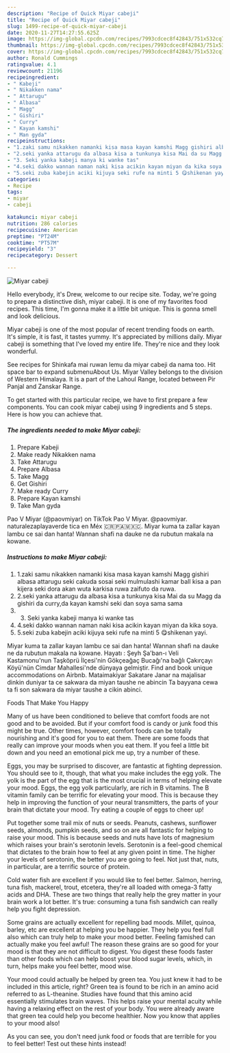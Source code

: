```yaml
---
description: "Recipe of Quick Miyar cabeji"
title: "Recipe of Quick Miyar cabeji"
slug: 1499-recipe-of-quick-miyar-cabeji
date: 2020-11-27T14:27:55.625Z
image: https://img-global.cpcdn.com/recipes/7993cdcec8f42843/751x532cq70/miyar-cabeji-recipe-main-photo.jpg
thumbnail: https://img-global.cpcdn.com/recipes/7993cdcec8f42843/751x532cq70/miyar-cabeji-recipe-main-photo.jpg
cover: https://img-global.cpcdn.com/recipes/7993cdcec8f42843/751x532cq70/miyar-cabeji-recipe-main-photo.jpg
author: Ronald Cummings
ratingvalue: 4.1
reviewcount: 21196
recipeingredient:
- " Kabeji"
- " Nikakken nama"
- " Attarugu"
- " Albasa"
- " Magg"
- " Gishiri"
- " Curry"
- " Kayan kamshi"
- " Man gyda"
recipeinstructions:
- "1.zaki samu nikakken namanki kisa masa kayan kamshi Magg gishiri albasa attarugu seki cakuda sosai seki mulmulashi kamar ball kisa a pan kijera seki dora akan wuta karkisa ruwa zaifuto da ruwa."
- "2.seki yanka attarugu da albasa kisa a tunkunya kisa Mai da su Magg da gishiri da curry,da kayan kamshi seki dan soya sama sama"
- "3. Seki yanka kabeji manya ki wanke tas"
- "4.seki dakko wannan naman naki kisa acikin kayan miyan da kika soya."
- "5.seki zuba kabejin aciki kijuya seki rufe na minti 5 😋shikenan yayi."
categories:
- Recipe
tags:
- miyar
- cabeji

katakunci: miyar cabeji 
nutrition: 286 calories
recipecuisine: American
preptime: "PT24M"
cooktime: "PT57M"
recipeyield: "3"
recipecategory: Dessert

---
```



![Miyar cabeji](https://img-global.cpcdn.com/recipes/7993cdcec8f42843/751x532cq70/miyar-cabeji-recipe-main-photo.jpg)

Hello everybody, it's Drew, welcome to our recipe site. Today, we're going to prepare a distinctive dish, miyar cabeji. It is one of my favorites food recipes. This time, I'm gonna make it a little bit unique. This is gonna smell and look delicious.

Miyar cabeji is one of the most popular of recent trending foods on earth. It's simple, it is fast, it tastes yummy. It's appreciated by millions daily. Miyar cabeji is something that I've loved my entire life. They're nice and they look wonderful.

See recipes for Shinkafa mai ruwan lemu da miyar cabeji da nama too. Hit space bar to expand submenuAbout Us. Miyar Valley belongs to the division of Western Himalaya. It is a part of the Lahoul Range, located between Pir Panjal and Zanskar Range.


To get started with this particular recipe, we have to first prepare a few components. You can cook miyar cabeji using 9 ingredients and 5 steps. Here is how you can achieve that.

<!--inarticleads1-->

##### The ingredients needed to make Miyar cabeji:

1. Prepare  Kabeji
1. Make ready  Nikakken nama
1. Take  Attarugu
1. Prepare  Albasa
1. Take  Magg
1. Get  Gishiri
1. Make ready  Curry
1. Prepare  Kayan kamshi
1. Take  Man gyda


Pao V Miyar (@paovmiyar) on TikTok Pao V Miyar. @paovmiyar. naturalezaplayaverde tica en Méx 🇨🇷🇵🇦🇲🇽🇨. Miyar kuma ta zallar kayan lambu ce sai dan hanta! Wannan shafi na dauke ne da rubutun makala na kowane. 

<!--inarticleads2-->

##### Instructions to make Miyar cabeji:

1. 1.zaki samu nikakken namanki kisa masa kayan kamshi Magg gishiri albasa attarugu seki cakuda sosai seki mulmulashi kamar ball kisa a pan kijera seki dora akan wuta karkisa ruwa zaifuto da ruwa.
1. 2.seki yanka attarugu da albasa kisa a tunkunya kisa Mai da su Magg da gishiri da curry,da kayan kamshi seki dan soya sama sama
1. 3. Seki yanka kabeji manya ki wanke tas
1. 4.seki dakko wannan naman naki kisa acikin kayan miyan da kika soya.
1. 5.seki zuba kabejin aciki kijuya seki rufe na minti 5 😋shikenan yayi.


Miyar kuma ta zallar kayan lambu ce sai dan hanta! Wannan shafi na dauke ne da rubutun makala na kowane. Hayatı : Şeyh Şa&#39;ban-ı Veli Kastamonu&#39;nun Taşköprü İlçesi&#39;nin Gökçeağaç Bucağı&#39;na bağlı Çakırçayı Köyü&#39;nün Cimdar Mahallesi&#39;nde dünyaya gelmiştir. Find and book unique accommodations on Airbnb. Mataimakiyar Sakatare Janar na majalisar dinkin duniyar ta ce sakwara da miyan taushe ne abincin Ta bayyana cewa ta fi son sakwara da miyar taushe a cikin abinci. 

Foods That Make You Happy


Many of us have been conditioned to believe that comfort foods are not good and to be avoided. But if your comfort food is candy or junk food this might be true. Other times, however, comfort foods can be totally nourishing and it's good for you to eat them. There are some foods that really can improve your moods when you eat them. If you feel a little bit down and you need an emotional pick me up, try a number of these.

Eggs, you may be surprised to discover, are fantastic at fighting depression. You should see to it, though, that what you make includes the egg yolk. The yolk is the part of the egg that is the most crucial in terms of helping elevate your mood. Eggs, the egg yolk particularly, are rich in B vitamins. The B vitamin family can be terrific for elevating your mood. This is because they help in improving the function of your neural transmitters, the parts of your brain that dictate your mood. Try eating a couple of eggs to cheer up!

Put together some trail mix of nuts or seeds. Peanuts, cashews, sunflower seeds, almonds, pumpkin seeds, and so on are all fantastic for helping to raise your mood. This is because seeds and nuts have lots of magnesium which raises your brain's serotonin levels. Serotonin is a feel-good chemical that dictates to the brain how to feel at any given point in time. The higher your levels of serotonin, the better you are going to feel. Not just that, nuts, in particular, are a terrific source of protein.

Cold water fish are excellent if you would like to feel better. Salmon, herring, tuna fish, mackerel, trout, etcetera, they're all loaded with omega-3 fatty acids and DHA. These are two things that really help the grey matter in your brain work a lot better. It's true: consuming a tuna fish sandwich can really help you fight depression. 

Some grains are actually excellent for repelling bad moods. Millet, quinoa, barley, etc are excellent at helping you be happier. They help you feel full also which can truly help to make your mood better. Feeling famished can actually make you feel awful! The reason these grains are so good for your mood is that they are not difficult to digest. You digest these foods faster than other foods which can help boost your blood sugar levels, which, in turn, helps make you feel better, mood wise.

Your mood could actually be helped by green tea. You just knew it had to be included in this article, right? Green tea is found to be rich in an amino acid referred to as L-theanine. Studies have found that this amino acid essentially stimulates brain waves. This helps raise your mental acuity while having a relaxing effect on the rest of your body. You were already aware that green tea could help you become healthier. Now you know that applies to your mood also!

As you can see, you don't need junk food or foods that are terrible for you to feel better! Test out  these hints  instead!

